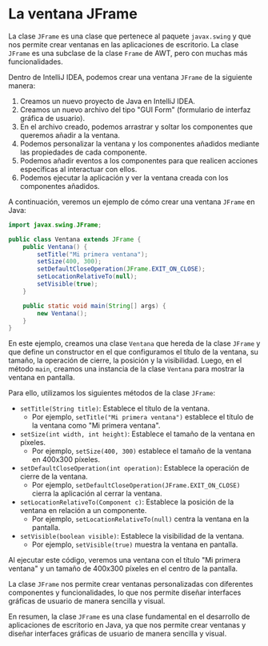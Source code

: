 # La ventana JFrame

La clase `JFrame` es una clase que pertenece al paquete `javax.swing` y que nos permite crear ventanas en las
aplicaciones de escritorio. La clase `JFrame` es una subclase de la clase `Frame` de AWT, pero con muchas más
funcionalidades.

Dentro de IntelliJ IDEA, podemos crear una ventana `JFrame` de la siguiente manera:

1. Creamos un nuevo proyecto de Java en IntelliJ IDEA.
2. Creamos un nuevo archivo del tipo "GUI Form" (formulario de interfaz gráfica de usuario).
3. En el archivo creado, podemos arrastrar y soltar los componentes que queremos añadir a la ventana.
4. Podemos personalizar la ventana y los componentes añadidos mediante las propiedades de cada componente.
5. Podemos añadir eventos a los componentes para que realicen acciones específicas al interactuar con ellos.
6. Podemos ejecutar la aplicación y ver la ventana creada con los componentes añadidos.

A continuación, veremos un ejemplo de cómo crear una ventana `JFrame` en Java:

```java
import javax.swing.JFrame;

public class Ventana extends JFrame {
    public Ventana() {
        setTitle("Mi primera ventana");
        setSize(400, 300);
        setDefaultCloseOperation(JFrame.EXIT_ON_CLOSE);
        setLocationRelativeTo(null);
        setVisible(true);
    }

    public static void main(String[] args) {
        new Ventana();
    }
}
```

En este ejemplo, creamos una clase `Ventana` que hereda de la clase `JFrame` y que define un constructor en el que
configuramos el título de la ventana, su tamaño, la operación de cierre, la posición y la visibilidad. Luego, en el
método `main`, creamos una instancia de la clase `Ventana` para mostrar la ventana en pantalla.

Para ello, utilizamos los siguientes métodos de la clase `JFrame`:

- `setTitle(String title)`: Establece el título de la ventana.
  - Por ejemplo, `setTitle("Mi primera ventana")` establece el título de la ventana como "Mi primera ventana".
- `setSize(int width, int height)`: Establece el tamaño de la ventana en píxeles.
    - Por ejemplo, `setSize(400, 300)` establece el tamaño de la ventana en 400x300 píxeles.
- `setDefaultCloseOperation(int operation)`: Establece la operación de cierre de la ventana.
  - Por ejemplo, `setDefaultCloseOperation(JFrame.EXIT_ON_CLOSE)` cierra la aplicación al cerrar la ventana.
- `setLocationRelativeTo(Component c)`: Establece la posición de la ventana en relación a un componente.
  - Por ejemplo, `setLocationRelativeTo(null)` centra la ventana en la pantalla.
- `setVisible(boolean visible)`: Establece la visibilidad de la ventana.
  - Por ejemplo, `setVisible(true)` muestra la ventana en pantalla.

Al ejecutar este código, veremos una ventana con el título "Mi primera ventana" y un tamaño de 400x300 píxeles en el
centro de la pantalla.

La clase `JFrame` nos permite crear ventanas personalizadas con diferentes componentes y funcionalidades, lo que nos
permite diseñar interfaces gráficas de usuario de manera sencilla y visual.

En resumen, la clase `JFrame` es una clase fundamental en el desarrollo de aplicaciones de escritorio en Java, ya que
nos permite crear ventanas y diseñar interfaces gráficas de usuario de manera sencilla y visual.